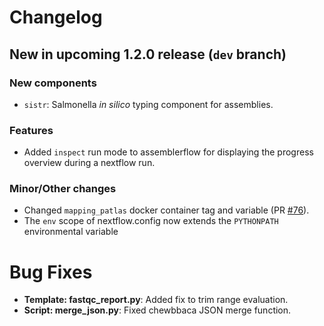 # Changelog

## New in upcoming 1.2.0 release (`dev` branch)

### New components

- `sistr`: Salmonella *in silico* typing component for assemblies. 

### Features

- Added `inspect` run mode to assemblerflow for displaying the progress overview
  during a nextflow run.

### Minor/Other changes

- Changed `mapping_patlas` docker container tag and variable
(PR [#76](https://github.com/assemblerflow/assemblerflow/pull/76)).
- The `env` scope of nextflow.config now extends the `PYTHONPATH` environmental variable

# Bug Fixes

- **Template: fastqc_report.py**: Added fix to trim range evaluation.
- **Script: merge_json.py**: Fixed chewbbaca JSON merge function.